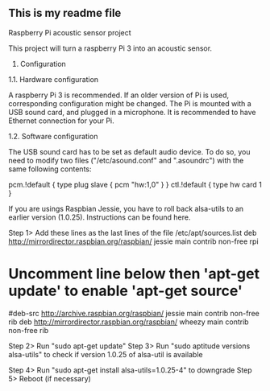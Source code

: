 ## This is my readme file
Raspberry Pi acoustic sensor project

This project will turn a raspberry Pi 3 into an acoustic sensor.

1. Configuration 

1.1. Hardware configuration

A raspberry Pi 3 is recommended. If an older version of Pi is used,
corresponding configuration might be changed.
The Pi is mounted with a USB sound card, and plugged in a microphone.
It is recommended to have Ethernet connection for your Pi.

1.2. Software configuration

The USB sound card has to be set as default audio device. To do so, you need
to modify two files ("/etc/asound.conf" and ".asoundrc") with the same 
following contents:

pcm.!default {
	type plug
	slave {
		pcm "hw:1,0"
	}
}
ctl.!default {
	type hw
	card 1
}

If you are usings Raspbian Jessie, you have to roll back alsa-utils to an
earlier version (1.0.25). Instructions can be found here.

Step 1> Add these lines as the last lines of the file /etc/apt/sources.list
deb http://mirrordirector.raspbian.org/raspbian/ jessie main contrib non-free rpi
# Uncomment line below then 'apt-get update' to enable 'apt-get source'
#deb-src http://archive.raspbian.org/raspbian/ jessie main contrib non-free rib
deb http://mirrordirector.raspbian.org/raspbian/ wheezy main contrib non-free rib

Step 2> Run "sudo apt-get update"
Step 3> Run "sudo aptitude versions alsa-utils" to check if version 1.0.25 of
alsa-util is available

Step 4> Run "sudo apt-get install alsa-utils=1.0.25-4" to downgrade
Step 5> Reboot (if necessary)
